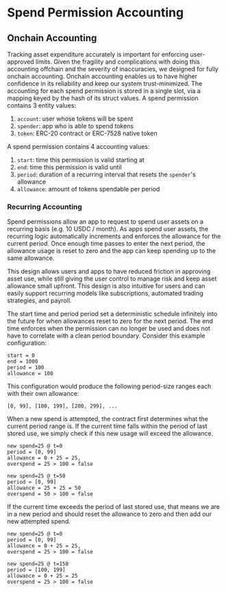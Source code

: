 # Spend Permission Accounting

## Onchain Accounting

Tracking asset expenditure accurately is important for enforcing user-approved limits. Given the fragility and complications with doing this accounting offchain and the severity of inaccuracies, we designed for fully onchain accounting. Onchain accounting enables us to have higher confidence in its reliability and keep our system trust-minimized.
The accounting for each spend permission is stored in a single slot, via a mapping keyed by the hash of its struct values.
A spend permission contains 3 entity values:

1. `account`: user whose tokens will be spent
1. `spender`: app who is able to spend tokens
1. `token`: ERC-20 contract or ERC-7528 native token

A spend permission contains 4 accounting values:

1. `start`: time this permission is valid starting at
1. `end`: time this permission is valid until
1. `period`: duration of a recurring interval that resets the `spender`'s allowance
1. `allowance`: amount of tokens spendable per period

### Recurring Accounting

Spend permissions allow an app to request to spend user assets on a recurring basis (e.g. 10 USDC / month). As apps spend user assets, the recurring logic automatically increments and enforces the allowance for the current period. Once enough time passes to enter the next period, the allowance usage is reset to zero and the app can keep spending up to the same allowance.

This design allows users and apps to have reduced friction in approving asset use, while still giving the user control to manage risk and keep asset allowance small upfront. This design is also intuitive for users and can easily support recurring models like subscriptions, automated trading strategies, and payroll.

The start time and period period set a deterministic schedule infinitely into the future for when allowances reset to zero for the next period. The end time enforces when the permission can no longer be used and does not have to correlate with a clean period boundary.
Consider this example configuration:

```
start = 0
end = 1000
period = 100
allowance = 100
```

This configuration would produce the following period-size ranges each with their own allowance:

```
[0, 99], [100, 199], [200, 299], ...
```

When a new spend is attempted, the contract first determines what the current period range is. If the current time falls within the period of last stored use, we simply check if this new usage will exceed the allowance.

```
new spend=25 @ t=0
period = [0, 99]
allowance = 0 + 25 = 25,
overspend = 25 > 100 = false

new spend=25 @ t=50
period = [0, 99]
allowance = 25 + 25 = 50
overspend = 50 > 100 = false
```

If the current time exceeds the period of last stored use, that means we are in a new period and should reset the allowance to zero and then add our new attempted spend.

```
new spend=25 @ t=0
period = [0, 99]
allowance = 0 + 25 = 25,
overspend = 25 > 100 = false

new spend=25 @ t=150
period = [100, 199]
allowance = 0 + 25 = 25
overspend = 25 > 100 = false
```
